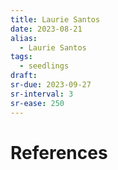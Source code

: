 ```yaml
---
title: Laurie Santos
date: 2023-08-21
alias:
  - Laurie Santos
tags:
  - seedlings
draft:
sr-due: 2023-09-27
sr-interval: 3
sr-ease: 250
---
```


# References

